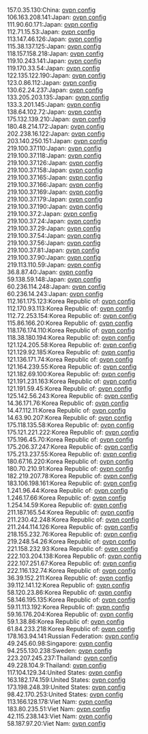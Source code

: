 157.0.35.130:China: [ovpn config](vpn/157_0_35_130.ovpn)  
106.163.208.141:Japan: [ovpn config](vpn/106_163_208_141.ovpn)  
111.90.60.171:Japan: [ovpn config](vpn/111_90_60_171.ovpn)  
112.71.15.53:Japan: [ovpn config](vpn/112_71_15_53.ovpn)  
113.147.46.126:Japan: [ovpn config](vpn/113_147_46_126.ovpn)  
115.38.137.125:Japan: [ovpn config](vpn/115_38_137_125.ovpn)  
118.157.158.218:Japan: [ovpn config](vpn/118_157_158_218.ovpn)  
119.10.243.141:Japan: [ovpn config](vpn/119_10_243_141.ovpn)  
119.170.33.54:Japan: [ovpn config](vpn/119_170_33_54.ovpn)  
122.135.122.190:Japan: [ovpn config](vpn/122_135_122_190.ovpn)  
123.0.86.112:Japan: [ovpn config](vpn/123_0_86_112.ovpn)  
130.62.24.237:Japan: [ovpn config](vpn/130_62_24_237.ovpn)  
133.205.203.135:Japan: [ovpn config](vpn/133_205_203_135.ovpn)  
133.3.201.145:Japan: [ovpn config](vpn/133_3_201_145.ovpn)  
138.64.102.72:Japan: [ovpn config](vpn/138_64_102_72.ovpn)  
175.132.139.210:Japan: [ovpn config](vpn/175_132_139_210.ovpn)  
180.48.214.172:Japan: [ovpn config](vpn/180_48_214_172.ovpn)  
202.238.16.122:Japan: [ovpn config](vpn/202_238_16_122.ovpn)  
203.140.250.151:Japan: [ovpn config](vpn/203_140_250_151.ovpn)  
219.100.37.110:Japan: [ovpn config](vpn/219_100_37_110.ovpn)  
219.100.37.118:Japan: [ovpn config](vpn/219_100_37_118.ovpn)  
219.100.37.126:Japan: [ovpn config](vpn/219_100_37_126.ovpn)  
219.100.37.158:Japan: [ovpn config](vpn/219_100_37_158.ovpn)  
219.100.37.165:Japan: [ovpn config](vpn/219_100_37_165.ovpn)  
219.100.37.166:Japan: [ovpn config](vpn/219_100_37_166.ovpn)  
219.100.37.169:Japan: [ovpn config](vpn/219_100_37_169.ovpn)  
219.100.37.179:Japan: [ovpn config](vpn/219_100_37_179.ovpn)  
219.100.37.190:Japan: [ovpn config](vpn/219_100_37_190.ovpn)  
219.100.37.2:Japan: [ovpn config](vpn/219_100_37_2.ovpn)  
219.100.37.24:Japan: [ovpn config](vpn/219_100_37_24.ovpn)  
219.100.37.29:Japan: [ovpn config](vpn/219_100_37_29.ovpn)  
219.100.37.54:Japan: [ovpn config](vpn/219_100_37_54.ovpn)  
219.100.37.56:Japan: [ovpn config](vpn/219_100_37_56.ovpn)  
219.100.37.81:Japan: [ovpn config](vpn/219_100_37_81.ovpn)  
219.100.37.90:Japan: [ovpn config](vpn/219_100_37_90.ovpn)  
219.113.110.59:Japan: [ovpn config](vpn/219_113_110_59.ovpn)  
36.8.87.40:Japan: [ovpn config](vpn/36_8_87_40.ovpn)  
59.138.59.148:Japan: [ovpn config](vpn/59_138_59_148.ovpn)  
60.236.114.248:Japan: [ovpn config](vpn/60_236_114_248.ovpn)  
60.236.14.243:Japan: [ovpn config](vpn/60_236_14_243.ovpn)  
112.161.175.123:Korea Republic of: [ovpn config](vpn/112_161_175_123.ovpn)  
112.170.93.113:Korea Republic of: [ovpn config](vpn/112_170_93_113.ovpn)  
112.72.253.154:Korea Republic of: [ovpn config](vpn/112_72_253_154.ovpn)  
115.86.166.20:Korea Republic of: [ovpn config](vpn/115_86_166_20.ovpn)  
118.176.174.110:Korea Republic of: [ovpn config](vpn/118_176_174_110.ovpn)  
118.38.180.194:Korea Republic of: [ovpn config](vpn/118_38_180_194.ovpn)  
121.124.205.58:Korea Republic of: [ovpn config](vpn/121_124_205_58.ovpn)  
121.129.92.185:Korea Republic of: [ovpn config](vpn/121_129_92_185.ovpn)  
121.136.171.74:Korea Republic of: [ovpn config](vpn/121_136_171_74.ovpn)  
121.164.239.55:Korea Republic of: [ovpn config](vpn/121_164_239_55.ovpn)  
121.182.69.100:Korea Republic of: [ovpn config](vpn/121_182_69_100.ovpn)  
121.191.231.163:Korea Republic of: [ovpn config](vpn/121_191_231_163.ovpn)  
121.191.59.45:Korea Republic of: [ovpn config](vpn/121_191_59_45.ovpn)  
125.142.56.243:Korea Republic of: [ovpn config](vpn/125_142_56_243.ovpn)  
14.36.171.76:Korea Republic of: [ovpn config](vpn/14_36_171_76.ovpn)  
14.47.112.11:Korea Republic of: [ovpn config](vpn/14_47_112_11.ovpn)  
14.63.90.207:Korea Republic of: [ovpn config](vpn/14_63_90_207.ovpn)  
175.118.135.58:Korea Republic of: [ovpn config](vpn/175_118_135_58.ovpn)  
175.121.221.222:Korea Republic of: [ovpn config](vpn/175_121_221_222.ovpn)  
175.196.45.70:Korea Republic of: [ovpn config](vpn/175_196_45_70.ovpn)  
175.206.37.247:Korea Republic of: [ovpn config](vpn/175_206_37_247.ovpn)  
175.213.237.55:Korea Republic of: [ovpn config](vpn/175_213_237_55.ovpn)  
180.67.16.220:Korea Republic of: [ovpn config](vpn/180_67_16_220.ovpn)  
180.70.210.91:Korea Republic of: [ovpn config](vpn/180_70_210_91.ovpn)  
182.219.207.78:Korea Republic of: [ovpn config](vpn/182_219_207_78.ovpn)  
183.106.198.161:Korea Republic of: [ovpn config](vpn/183_106_198_161.ovpn)  
1.241.96.44:Korea Republic of: [ovpn config](vpn/1_241_96_44.ovpn)  
1.246.17.66:Korea Republic of: [ovpn config](vpn/1_246_17_66.ovpn)  
1.254.14.59:Korea Republic of: [ovpn config](vpn/1_254_14_59.ovpn)  
211.187.165.54:Korea Republic of: [ovpn config](vpn/211_187_165_54.ovpn)  
211.230.42.248:Korea Republic of: [ovpn config](vpn/211_230_42_248.ovpn)  
211.244.114.126:Korea Republic of: [ovpn config](vpn/211_244_114_126.ovpn)  
218.155.232.76:Korea Republic of: [ovpn config](vpn/218_155_232_76.ovpn)  
219.248.54.26:Korea Republic of: [ovpn config](vpn/219_248_54_26.ovpn)  
221.158.232.93:Korea Republic of: [ovpn config](vpn/221_158_232_93.ovpn)  
222.103.204.138:Korea Republic of: [ovpn config](vpn/222_103_204_138.ovpn)  
222.107.251.67:Korea Republic of: [ovpn config](vpn/222_107_251_67.ovpn)  
222.116.132.74:Korea Republic of: [ovpn config](vpn/222_116_132_74.ovpn)  
36.39.152.211:Korea Republic of: [ovpn config](vpn/36_39_152_211.ovpn)  
39.112.141.12:Korea Republic of: [ovpn config](vpn/39_112_141_12.ovpn)  
58.120.23.86:Korea Republic of: [ovpn config](vpn/58_120_23_86.ovpn)  
58.146.195.135:Korea Republic of: [ovpn config](vpn/58_146_195_135.ovpn)  
59.11.113.192:Korea Republic of: [ovpn config](vpn/59_11_113_192.ovpn)  
59.16.176.204:Korea Republic of: [ovpn config](vpn/59_16_176_204.ovpn)  
59.1.38.86:Korea Republic of: [ovpn config](vpn/59_1_38_86.ovpn)  
61.84.233.218:Korea Republic of: [ovpn config](vpn/61_84_233_218.ovpn)  
178.163.94.141:Russian Federation: [ovpn config](vpn/178_163_94_141.ovpn)  
49.245.60.98:Singapore: [ovpn config](vpn/49_245_60_98.ovpn)  
94.255.130.238:Sweden: [ovpn config](vpn/94_255_130_238.ovpn)  
223.207.245.237:Thailand: [ovpn config](vpn/223_207_245_237.ovpn)  
49.228.104.9:Thailand: [ovpn config](vpn/49_228_104_9.ovpn)  
117.104.129.34:United States: [ovpn config](vpn/117_104_129_34.ovpn)  
163.182.174.159:United States: [ovpn config](vpn/163_182_174_159.ovpn)  
173.198.248.39:United States: [ovpn config](vpn/173_198_248_39.ovpn)  
98.42.170.253:United States: [ovpn config](vpn/98_42_170_253.ovpn)  
113.166.128.178:Viet Nam: [ovpn config](vpn/113_166_128_178.ovpn)  
183.80.235.51:Viet Nam: [ovpn config](vpn/183_80_235_51.ovpn)  
42.115.238.143:Viet Nam: [ovpn config](vpn/42_115_238_143.ovpn)  
58.187.97.20:Viet Nam: [ovpn config](vpn/58_187_97_20.ovpn)  
